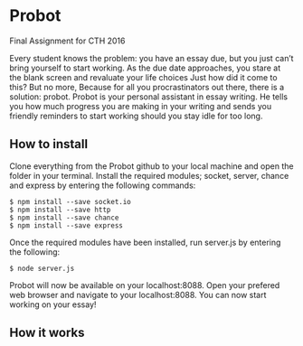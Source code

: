 # Probot
Final Assignment for CTH 2016

Every student knows the problem: you have an essay due, but you just can’t bring yourself to start working. As the due date approaches, you stare at the blank screen and revaluate your life choices Just how did it come to this?
But no more,
Because for all you procrastinators out there, there is a solution: probot.
Probot is your personal assistant in essay writing. He tells you how much progress you are making in your writing and sends you friendly reminders to start working should you stay idle for too long.

How to install
---------------
Clone everything from the Probot github to your local machine and open the folder in your terminal.
Install the required modules; socket, server, chance and express by entering the following commands:

	$ npm install --save socket.io
	$ npm install --save http
	$ npm install --save chance
	$ npm install --save express

Once the required modules have been installed, run server.js by entering the following:

	$ node server.js

Probot will now be available on your localhost:8088. Open your prefered web browser and navigate to your localhost:8088.
You can now start working on your essay!

How it works
-------------
